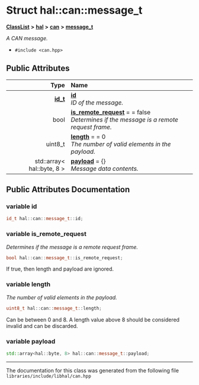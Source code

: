 

# Struct hal::can::message\_t



[**ClassList**](annotated.md) **>** [**hal**](namespacehal.md) **>** [**can**](classhal_1_1can.md) **>** [**message\_t**](structhal_1_1can_1_1message__t.md)



_A CAN message._ 

* `#include <can.hpp>`





















## Public Attributes

| Type | Name |
| ---: | :--- |
|  [**id\_t**](classhal_1_1can.md#typedef-id_t) | [**id**](#variable-id)  <br>_ID of the message._  |
|  bool | [**is\_remote\_request**](#variable-is_remote_request)   = = false<br>_Determines if the message is a remote request frame._  |
|  uint8\_t | [**length**](#variable-length)   = = 0<br>_The number of valid elements in the payload._  |
|  std::array&lt; hal::byte, 8 &gt; | [**payload**](#variable-payload)   = {}<br>_Message data contents._  |












































## Public Attributes Documentation




### variable id 

```C++
id_t hal::can::message_t::id;
```






### variable is\_remote\_request 

_Determines if the message is a remote request frame._ 
```C++
bool hal::can::message_t::is_remote_request;
```



If true, then length and payload are ignored. 


        



### variable length 

_The number of valid elements in the payload._ 
```C++
uint8_t hal::can::message_t::length;
```



Can be between 0 and 8. A length value above 8 should be considered invalid and can be discarded. 


        



### variable payload 

```C++
std::array<hal::byte, 8> hal::can::message_t::payload;
```




------------------------------
The documentation for this class was generated from the following file `libraries/include/libhal/can.hpp`

